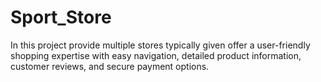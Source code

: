 # Sport_Store
In this project provide multiple stores typically given offer a user-friendly shopping expertise with easy navigation, detailed product information, customer reviews, and secure payment options. 
